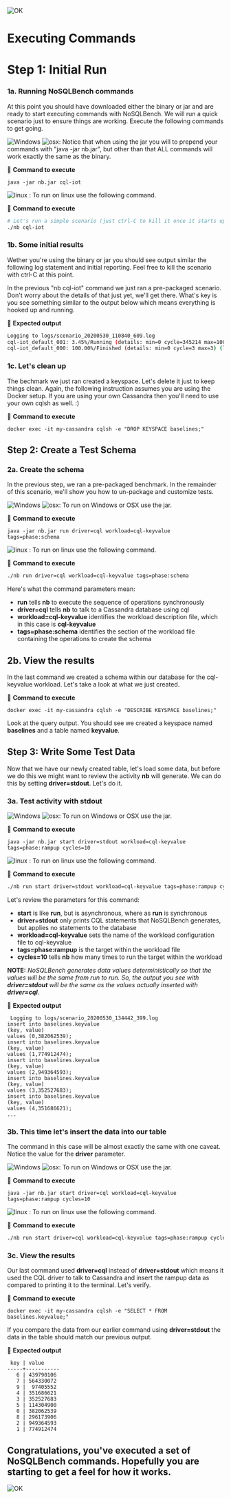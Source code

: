 
![OK](https://github.com/DataStax-Academy/nosqlbech-workshop-online/blob/master/materials/images/title-page.png?raw=true)

# Executing Commands

# Step 1: Initial Run

### 1a. Running NoSQLBench commands
At this point you should have downloaded either the binary or jar and are ready to start executing commands with NoSQLBench. We will run a quick scenario just to ensure things are working. Execute the following commands to get going.

![Windows](https://github.com/DataStax-Academy/nosqlbench-workshop-online/blob/master/materials/images/windows32.png?raw=true)  ![osx](https://github.com/DataStax-Academy/nosqlbench-workshop-online/blob/master/materials/images/mac32.png?raw=true): Notice that when using the jar you will to prepend your commands with "java -jar nb.jar", but other than that ALL commands will work exactly the same as the binary. 

📘 **Command to execute**
```
java -jar nb.jar cql-iot
```

![linux](https://github.com/DataStax-Academy/nosqlbench-workshop-online/blob/master/materials/images/linux32.png?raw=true) : To run on linux use the following command.

📘 **Command to execute**
```bash
# Let's run a simple scenario (just ctrl-C to kill it once it starts up)
./nb cql-iot
```

### 1b. Some initial results
Wether you're using the binary or jar you should see output similar the following log statement and initial reporting. Feel free to kill the scenario with ctrl-C at this point.

In the previous "nb cql-iot" command we just ran a pre-packaged scenario. Don't worry about the details of that just yet, we'll get there. What's key is you see something similar to the output below which means everything is hooked up and running.

📗 **Expected output**
```bash
Logging to logs/scenario_20200530_110840_609.log
cql-iot_default_001: 3.45%/Running (details: min=0 cycle=345214 max=10000000)
cql-iot_default_000: 100.00%/Finished (details: min=0 cycle=3 max=3) (last report)
```

### 1c. Let's clean up
The bechmark we just ran created a keyspace. Let's delete it just to keep things clean. Again, the following instruction assumes you are using the Docker setup. If you are using your own Cassandra then you'll need to use your own cqlsh as well. :)

📘 **Command to execute**
```
docker exec -it my-cassandra cqlsh -e "DROP KEYSPACE baselines;"
```

## Step 2: Create a Test Schema

### 2a. Create the schema
In the previous step, we ran a pre-packaged benchmark. In the remainder of this scenario, we'll show you how to un-package and customize tests.

![Windows](https://github.com/DataStax-Academy/nosqlbench-workshop-online/blob/master/materials/images/windows32.png?raw=true)  ![osx](https://github.com/DataStax-Academy/nosqlbench-workshop-online/blob/master/materials/images/mac32.png?raw=true): To run on Windows or OSX use the jar.

📘 **Command to execute**
```
java -jar nb.jar run driver=cql workload=cql-keyvalue tags=phase:schema
```

![linux](https://github.com/DataStax-Academy/nosqlbench-workshop-online/blob/master/materials/images/linux32.png?raw=true) : To run on linux use the following command.

📘 **Command to execute**
```bash
./nb run driver=cql workload=cql-keyvalue tags=phase:schema
```

Here's what the command parameters mean:

- **run** tells **nb** to execute the sequence of operations synchronously
- **driver=cql** tells **nb** to talk to a Cassandra database using cql
- **workload=cql-keyvalue** identifies the workload description file, which in this case is **cql-keyvalue**
- **tags=phase:schema** identifies the section of the workload file containing the operations to create the schema

## 2b. View the results
In the last command we created a schema within our database for the cql-keyvalue workload. Let's take a look at what we just created.

📘 **Command to execute**
```
docker exec -it my-cassandra cqlsh -e "DESCRIBE KEYSPACE baselines;"
```

Look at the query output. You should see we created a keyspace named **baselines** and a table named **keyvalue**.

## Step 3: Write Some Test Data
Now that we have our newly created table, let's load some data, but before we do this we might want to review the activity **nb** will generate. We can do this by setting **driver=stdout**. Let's do it.

### 3a. Test activity with stdout

![Windows](https://github.com/DataStax-Academy/nosqlbench-workshop-online/blob/master/materials/images/windows32.png?raw=true)  ![osx](https://github.com/DataStax-Academy/nosqlbench-workshop-online/blob/master/materials/images/mac32.png?raw=true): To run on Windows or OSX use the jar.

📘 **Command to execute**
```
java -jar nb.jar start driver=stdout workload=cql-keyvalue tags=phase:rampup cycles=10
```

![linux](https://github.com/DataStax-Academy/nosqlbench-workshop-online/blob/master/materials/images/linux32.png?raw=true) : To run on linux use the following command.

📘 **Command to execute**
```bash
./nb run start driver=stdout workload=cql-keyvalue tags=phase:rampup cycles=10
```

Let's review the parameters for this command:

- **start** is like **run**, but is asynchronous, where as **run** is synchronous
- **driver=stdout** only prints CQL statements that NoSQLBench generates, but applies no statements to the database
- **workload=cql-keyvalue** sets the name of the workload configuration file to cql-keyvalue
- **tags=phase:rampup** is the target within the workload file
- **cycles=10** tells **nb** how many times to run the target within the workload

**NOTE:** *NoSQLBench generates data values deterministically so that the values will be the same from run to run. So, the output you see with **driver=stdout** will be the same as the values actually inserted with **driver=cql**.*

📗 **Expected output**
```
 Logging to logs/scenario_20200530_134442_399.log
insert into baselines.keyvalue
(key, value)
values (0,382062539);
insert into baselines.keyvalue
(key, value)
values (1,774912474);
insert into baselines.keyvalue
(key, value)
values (2,949364593);
insert into baselines.keyvalue
(key, value)
values (3,352527683);
insert into baselines.keyvalue
(key, value)
values (4,351686621);
...
```

### 3b. This time let's insert the data into our table
The command in this case will be almost exactly the same with one caveat. Notice the value for the **driver** parameter.

![Windows](https://github.com/DataStax-Academy/nosqlbench-workshop-online/blob/master/materials/images/windows32.png?raw=true)  ![osx](https://github.com/DataStax-Academy/nosqlbench-workshop-online/blob/master/materials/images/mac32.png?raw=true): To run on Windows or OSX use the jar.

📘 **Command to execute**
```
java -jar nb.jar start driver=cql workload=cql-keyvalue tags=phase:rampup cycles=10
```

![linux](https://github.com/DataStax-Academy/nosqlbench-workshop-online/blob/master/materials/images/linux32.png?raw=true) : To run on linux use the following command.

📘 **Command to execute**
```bash
./nb run start driver=cql workload=cql-keyvalue tags=phase:rampup cycles=10
```

### 3c. View the results
Our last command used **driver=cql** instead of **driver=stdout** which means it used the CQL driver to talk to Cassandra and insert the rampup data as compared to printing it to the terminal. Let's verify.

📘 **Command to execute**
```
docker exec -it my-cassandra cqlsh -e "SELECT * FROM baselines.keyvalue;"
```

If you compare the data from our earlier command using **driver=stdout** the data in the table should match our previous output.

📗 **Expected output**
```
 key | value
-----+-----------
   6 | 439790106
   7 | 564330072
   9 |  97405552
   4 | 351686621
   3 | 352527683
   5 | 114304900
   0 | 382062539
   8 | 296173906
   2 | 949364593
   1 | 774912474
```

## Congratulations, you've executed a set of NoSQLBench commands. Hopefully you are starting to get a feel for how it works.

![OK](https://github.com/DataStax-Academy/nosqlbench-workshop-online/blob/master/materials/images/welldone.jpg?raw=true)
